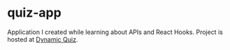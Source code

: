 # quiz-app
Application I created while learning about APIs and React Hooks. Project is hosted at [Dynamic Quiz](https://dynamicquizreact.netlify.app/).
